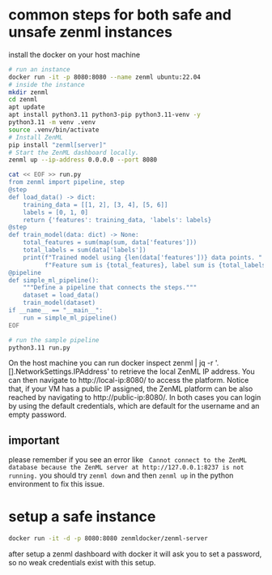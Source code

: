 
# common steps for both safe and unsafe zenml instances
install the docker on your host machine
```bash
# run an instance
docker run -it -p 8080:8080 --name zenml ubuntu:22.04
# inside the instance
mkdir zenml
cd zenml
apt update
apt install python3.11 python3-pip python3.11-venv -y
python3.11 -m venv .venv
source .venv/bin/activate
# Install ZenML
pip install "zenml[server]"
# Start the ZenML dashboard locally.
zenml up --ip-address 0.0.0.0 --port 8080

cat << EOF >> run.py
from zenml import pipeline, step
@step
def load_data() -> dict:
    training_data = [[1, 2], [3, 4], [5, 6]]
    labels = [0, 1, 0]
    return {'features': training_data, 'labels': labels}
@step
def train_model(data: dict) -> None:
    total_features = sum(map(sum, data['features']))
    total_labels = sum(data['labels'])
    print(f"Trained model using {len(data['features'])} data points. "
          f"Feature sum is {total_features}, label sum is {total_labels}")
@pipeline
def simple_ml_pipeline():
    """Define a pipeline that connects the steps."""
    dataset = load_data()
    train_model(dataset)
if __name__ == "__main__":
    run = simple_ml_pipeline()
EOF

# run the sample pipeline
python3.11 run.py
```
On the host machine you can run docker inspect zenml | jq -r '.[].NetworkSettings.IPAddress' to retrieve the local ZenML IP address. You can then navigate to http://local-ip:8080/ to access the platform.
Notice that, if your VM has a public IP assigned, the ZenML platform can be also reached by navigating to http://public-ip:8080/.
In both cases you can login by using the default credentials, which are default for the username and an empty password.

## important
please remember if you see an error like ` Cannot connect to the ZenML database because the ZenML server at http://127.0.0.1:8237 is not running.` you should try `zenml down` and then `zenml up` in the python environment to fix this issue.

# setup a safe instance
```bash
docker run -it -d -p 8080:8080 zenmldocker/zenml-server
```
after setup a zenml dashboard with docker it will ask you to set a password, so no weak credentials exist with this setup.
